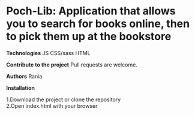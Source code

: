 # Poch-Lib: Application that allows you to search for books online, then to pick them up at the bookstore

**Technologies**
JS
CSS/sass
HTML

**Contribute to the project**
Pull requests are welcome.

**Authors**
Rania

**Installation**

1.Download the project or clone the repository  
2.Open index.html with your browser